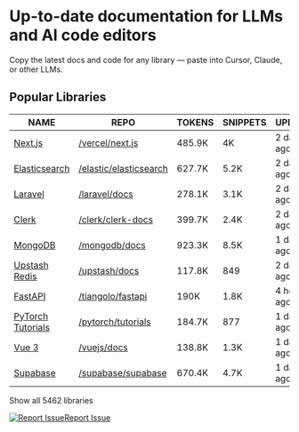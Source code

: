 # Up-to-date documentation for LLMs and AI code editors

Copy the latest docs and code for any library — paste into Cursor, Claude, or other LLMs.

## Popular Libraries

| NAME | REPO | TOKENS | SNIPPETS | UPDATE |  |
| --- | --- | --- | --- | --- | --- |
| [Next.js](https://context7.com/vercel/next.js "Next.js") | [/vercel/next.js](https://github.com/vercel/next.js "https://github.com/vercel/next.js") | 485.9K | 4K | 2 days ago | [![finalized](https://context7.com/project-states/completed-icon.svg)](https://context7.com/vercel/next.js) |
| [Elasticsearch](https://context7.com/elastic/elasticsearch "Elasticsearch") | [/elastic/elasticsearch](https://github.com/elastic/elasticsearch "https://github.com/elastic/elasticsearch") | 627.7K | 5.2K | 2 days ago | [![finalized](https://context7.com/project-states/completed-icon.svg)](https://context7.com/elastic/elasticsearch) |
| [Laravel](https://context7.com/laravel/docs "Laravel") | [/laravel/docs](https://github.com/laravel/docs "https://github.com/laravel/docs") | 278.1K | 3.1K | 2 days ago | [![finalized](https://context7.com/project-states/completed-icon.svg)](https://context7.com/laravel/docs) |
| [Clerk](https://context7.com/clerk/clerk-docs "Clerk") | [/clerk/clerk-docs](https://github.com/clerk/clerk-docs "https://github.com/clerk/clerk-docs") | 399.7K | 2.4K | 2 days ago | [![finalized](https://context7.com/project-states/completed-icon.svg)](https://context7.com/clerk/clerk-docs) |
| [MongoDB](https://context7.com/mongodb/docs "MongoDB") | [/mongodb/docs](https://github.com/mongodb/docs "https://github.com/mongodb/docs") | 923.3K | 8.5K | 1 day ago | [![finalized](https://context7.com/project-states/completed-icon.svg)](https://context7.com/mongodb/docs) |
| [Upstash Redis](https://context7.com/upstash/docs?folders=redis "Upstash Redis") | [/upstash/docs](https://github.com/upstash/docs "https://github.com/upstash/docs") | 117.8K | 849 | 2 days ago | [![finalized](https://context7.com/project-states/completed-icon.svg)](https://context7.com/upstash/docs?folders=redis) |
| [FastAPI](https://context7.com/tiangolo/fastapi "FastAPI") | [/tiangolo/fastapi](https://github.com/tiangolo/fastapi "https://github.com/tiangolo/fastapi") | 190K | 1.8K | 4 hours ago | [![finalized](https://context7.com/project-states/completed-icon.svg)](https://context7.com/tiangolo/fastapi) |
| [PyTorch Tutorials](https://context7.com/pytorch/tutorials "PyTorch Tutorials") | [/pytorch/tutorials](https://github.com/pytorch/tutorials "https://github.com/pytorch/tutorials") | 184.7K | 877 | 1 day ago | [![finalized](https://context7.com/project-states/completed-icon.svg)](https://context7.com/pytorch/tutorials) |
| [Vue 3](https://context7.com/vuejs/docs "Vue 3") | [/vuejs/docs](https://github.com/vuejs/docs "https://github.com/vuejs/docs") | 138.8K | 1.3K | 1 day ago | [![finalized](https://context7.com/project-states/completed-icon.svg)](https://context7.com/vuejs/docs) |
| [Supabase](https://context7.com/supabase/supabase "Supabase") | [/supabase/supabase](https://github.com/supabase/supabase "https://github.com/supabase/supabase") | 670.4K | 4.7K | 1 day ago | [![finalized](https://context7.com/project-states/completed-icon.svg)](https://context7.com/supabase/supabase) |

Show all 5462 libraries

[![Report Issue](https://context7.com/report/report-icon.svg)Report Issue](https://github.com/upstash/context7/issues/new)